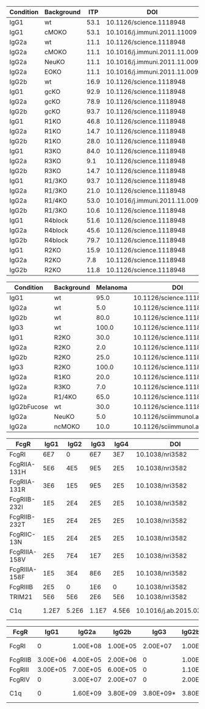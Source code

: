 | Condition | Background | ITP | DOI | Figure |
| --------- | ---------- | --- | --- | ------ |
| IgG1      | wt         | 53.1 | 10.1126/science.1118948 | Fig2E |
| IgG1      | cMOKO      | 53.1 | 10.1016/j.immuni.2011.11009 | Fig4E |
| IgG2a     | wt         | 11.1 | 10.1126/science.1118948 | Fig2E |
| IgG2a     | cMOKO      | 11.1 | 10.1016/j.immuni.2011.11.009 | Fig4F |
| IgG2a     | NeuKO      | 11.1 | 10.1016/j.immuni.2011.11.009 | Fig3D |
| IgG2a     | EOKO       | 11.1 | 10.1016/j.immuni.2011.11.009 | Fig3E |
| IgG2b     | wt         | 16.9 | 10.1126/science.1118948 | Fig2E |
| IgG1      | gcKO       | 92.9 | 10.1126/science.1118948 | Fig2E |
| IgG2a     | gcKO       | 78.9 | 10.1126/science.1118948 | Fig2E |
| IgG2b     | gcKO       | 93.7 | 10.1126/science.1118948 | Fig2E |
| IgG1      | R1KO       | 46.8 | 10.1126/science.1118948 | Fig2E |
| IgG2a     | R1KO       | 14.7 | 10.1126/science.1118948 | Fig2E |
| IgG2b     | R1KO       | 28.0 | 10.1126/science.1118948 | Fig2E |
| IgG1      | R3KO       | 84.0 | 10.1126/science.1118948 | Fig2E |
| IgG2a     | R3KO       | 9.1  | 10.1126/science.1118948 | Fig2E |
| IgG2b     | R3KO       | 14.7 | 10.1126/science.1118948 | Fig2E |
| IgG1      | R1/3KO     | 93.7 | 10.1126/science.1118948 | Fig2E |
| IgG2a     | R1/3KO     | 21.0 | 10.1126/science.1118948 | Fig2E |
| IgG2a     | R1/4KO     | 53.0 | 10.1016/j.immuni.2011.11.009 | Fig5F |
| IgG2b     | R1/3KO     | 10.6 | 10.1126/science.1118948 | Fig2E |
| IgG1      | R4block    | 51.6 | 10.1126/science.1118948 | Fig2E |
| IgG2a     | R4block    | 45.6 | 10.1126/science.1118948 | Fig2E |
| IgG2b     | R4block    | 79.7 | 10.1126/science.1118948 | Fig2E |
| IgG1      | R2KO       | 15.9 | 10.1126/science.1118948 | Fig3C |
| IgG2a     | R2KO       | 7.8  | 10.1126/science.1118948 | Fig3C |
| IgG2b     | R2KO       | 11.8 | 10.1126/science.1118948 | Fig3C |

| Condition | Background | Melanoma | DOI | Figure|
| --------- | ---------- | -------- | --- | ----- |
| IgG1      | wt         | 95.0     | 10.1126/science.1118948 | Fig1B |
| IgG2a     | wt         | 5.0      | 10.1126/science.1118948 | Fig1B |
| IgG2b     | wt         | 80.0     | 10.1126/science.1118948 | Fig1B |
| IgG3      | wt         | 100.0    | 10.1126/science.1118948 | Fig1B |
| IgG1      | R2KO       | 30.0     | 10.1126/science.1118948 | Fig3B |
| IgG2a     | R2KO       | 2.0      | 10.1126/science.1118948 | Fig3B |
| IgG2b     | R2KO       | 25.0     | 10.1126/science.1118948 | Fig3B |
| IgG3      | R2KO       | 100.0    | 10.1126/science.1118948 | Fig3B |
| IgG2a     | R1KO       | 20.0     | 10.1126/science.1118948 | Fig2B |
| IgG2a     | R3KO       | 7.0      | 10.1126/science.1118948 | Fig2B |
| IgG2a     | R1/4KO     | 65.0     | 10.1126/science.1118948 | Fig2D |
| IgG2bFucose | wt       | 30.0     | 10.1126/science.1118948 | Fig3F? |
| IgG2a     | NeuKO      | 5.0      | 10.1126/sciimmunol.aah6413 | Fig1E |
| IgG2a     | ncMOKO     | 10.0     | 10.1126/sciimmunol.aah6413 | Fig4C |

| FcgR | IgG1 | IgG2 | IgG3 | IgG4 | DOI | Figure |
| ---- | ---- | ---- | ---- | ---- | --- | ------ |
| FcgRI | 6E7 | 0    | 6E7  | 3E7  | 10.1038/nri3582 | Table1 |
| FcgRIIA-131H | 5E6 | 4E5 | 9E5 | 2E5 | 10.1038/nri3582 | Table1 |
| FcgRIIA-131R | 3E6 | 1E5 | 9E5 | 2E5 | 10.1038/nri3582 | Table1 |
| FcgRIIB-232I | 1E5 | 2E4 | 2E5 | 2E5 | 10.1038/nri3582 | Table1 |
| FcgRIIB-232T | 1E5 | 2E4 | 2E5 | 2E5 | 10.1038/nri3582 | Table1 |
| FcgRIIC-13N | 1E5  | 2E4 | 2E5 | 2E5 | 10.1038/nri3582 | Table1 |
| FcgRIIIA-158V | 2E5 | 7E4 | 1E7 | 2E5 | 10.1038/nri3582 | Table1 |
| FcgRIIIA-158F | 1E5 | 3E4 | 8E6 | 2E5 | 10.1038/nri3582 | Table1 |
| FcgRIIIB | 2E5 | 0 | 1E6 | 0 | 10.1038/nri3582 | Table1 |
| TRIM21 | 5E6 | 5E6 | 2E6 | 5E6 | 10.1038/nri3582 | Table1 |
| C1q  | 1.2E7 | 5.2E6 | 1.1E7 | 4.5E6 | 10.1016/j.ab.2015.03.012 | In-text |

| FcgR | IgG1 | IgG2a | IgG2b | IgG3 | IgG2bFucose | DOI | Figure |
| ---- | ---- | ----- | ----- | ---- | ----------- | --- | ------ |
|FcgRI | 0    | 1.00E+08 | 1.00E+05 | 2.00E+07 | 1.00E+05 | 10.1038/nri3582+PMID:9551950+10.1126/science.1118948 | Table2+In-text+TableS2 |
|FcgRIIB | 3.00E+06 | 4.00E+05 | 2.00E+06 | 0 | 1.00E+07 | 10.1038/nri3582+10.1126/science.1118948 | Table2+TableS2 |
|FcgRIII | 3.00E+05 | 7.00E+05 | 6.00E+05 | 0 | 1.10E+06 | 10.1038/nri3582+10.1126/science.1118948 | Table2+TableS2 |
|FcgRIV | 0   | 3.00E+07 | 2.00E+07 | 0 | 2.00E+08 | 10.1038/nri3582+10.1126/science.1118948 | Table2+TableS2 |
|C1q   | 0    | 1.60E+09 | 3.80E+09 | 3.80E+09* | 3.80E+09 | 10.1126/science.1118948 | TableS2+*dummy-value |
